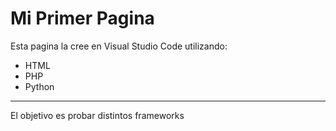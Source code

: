 # Mi Primer Pagina
Esta pagina la cree en Visual Studio Code utilizando:
* HTML
* PHP
* Python
---
El objetivo es probar distintos frameworks
